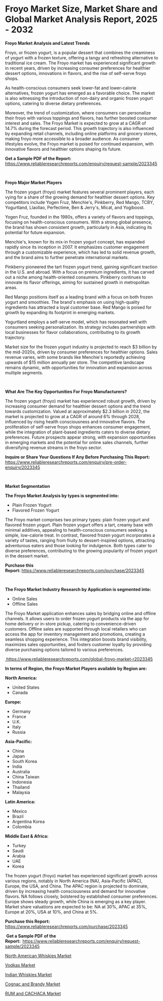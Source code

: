 <p><h1>Froyo Market Size, Market Share and Global Market Analysis Report, 2025 - 2032</h1></p><p><strong>Froyo Market Analysis and Latest Trends</strong></p>
<p><p>Froyo, or frozen yogurt, is a popular dessert that combines the creaminess of yogurt with a frozen texture, offering a tangy and refreshing alternative to traditional ice cream. The Froyo market has experienced significant growth in recent years, driven by increasing consumer preferences for healthier dessert options, innovations in flavors, and the rise of self-serve froyo shops. </p><p>As health-conscious consumers seek lower-fat and lower-calorie alternatives, frozen yogurt has emerged as a favorable choice. The market is also witnessing the introduction of non-dairy and organic frozen yogurt options, catering to diverse dietary preferences. </p><p>Moreover, the trend of customization, where consumers can personalize their froyo with various toppings and flavors, has further boosted consumer interest and sales. The Froyo Market is expected to grow at a CAGR of 14.7% during the forecast period. This growth trajectory is also influenced by expanding retail channels, including online platforms and grocery stores, making froyo more accessible to a broader audience. As consumer lifestyles evolve, the Froyo market is poised for continued expansion, with innovative flavors and healthier options shaping its future.</p></p>
<p><strong>Get a Sample PDF of the Report:&nbsp;</strong> <a href="https://www.reliableresearchreports.com/enquiry/request-sample/2023345?utm_campaign=16&utm_medium=2&utm_source=Github&utm_content=ia&utm_term=14022025&utm_id=froyo">https://www.reliableresearchreports.com/enquiry/request-sample/2023345</a></p>
<p>&nbsp;</p>
<p><strong>Froyo Major Market Players</strong></p>
<p><p>The frozen yogurt (froyo) market features several prominent players, each vying for a share of the growing demand for healthier dessert options. Key competitors include Yogen Fruz, Menchie's, Pinkberry, Red Mango, TCBY, Yogurtland, Llaollao, Perfectime, Ben & Jerry's, Micat, and Yogiboost.</p><p>Yogen Fruz, founded in the 1980s, offers a variety of flavors and toppings, focusing on health-conscious consumers. With a strong global presence, the brand has shown consistent growth, particularly in Asia, indicating its potential for future expansion.</p><p>Menchie's, known for its mix-in frozen yogurt concept, has expanded rapidly since its inception in 2007. It emphasizes customer engagement through a customizable experience, which has led to solid revenue growth, and the brand aims to further penetrate international markets.</p><p>Pinkberry pioneered the tart frozen yogurt trend, gaining significant traction in the U.S. and abroad. With a focus on premium ingredients, it has carved out a niche among health-oriented consumers. Pinkberry continues to innovate its flavor offerings, aiming for sustained growth in metropolitan areas.</p><p>Red Mango positions itself as a leading brand with a focus on both frozen yogurt and smoothies. The brand's emphasis on using high-quality ingredients has attracted a loyal customer base. Red Mango is poised for growth by expanding its footprint in emerging markets.</p><p>Yogurtland employs a self-serve model, which has resonated well with consumers seeking personalization. Its strategy includes partnerships with local businesses for flavor collaborations, contributing to its growth trajectory.</p><p>Market size for the frozen yogurt industry is projected to reach $3 billion by the mid-2020s, driven by consumer preferences for healthier options. Sales revenue varies, with some brands like Menchie's reportedly achieving upwards of $15 million annually per store. The competitive landscape remains dynamic, with opportunities for innovation and expansion across multiple segments.</p></p>
<p>&nbsp;</p>
<p><strong>What Are The Key Opportunities For Froyo Manufacturers?</strong></p>
<p><p>The frozen yogurt (froyo) market has experienced robust growth, driven by increasing consumer demand for healthier dessert options and the trend towards customization. Valued at approximately $2.3 billion in 2022, the market is projected to grow at a CAGR of around 6% through 2028, influenced by rising health consciousness and innovative flavors. The proliferation of self-serve froyo shops enhances consumer engagement, while the integration of plant-based ingredients caters to diverse dietary preferences. Future prospects appear strong, with expansion opportunities in emerging markets and the potential for online sales channels, further diversifying revenue streams in the froyo sector.</p></p>
<p><strong>Inquire or Share Your Questions If Any Before Purchasing This Report:</strong> <a href="https://www.reliableresearchreports.com/enquiry/pre-order-enquiry/2023345?utm_campaign=16&utm_medium=2&utm_source=Github&utm_content=ia&utm_term=14022025&utm_id=froyo">https://www.reliableresearchreports.com/enquiry/pre-order-enquiry/2023345</a></p>
<p>&nbsp;</p>
<p><strong>Market Segmentation</strong></p>
<p><strong>The Froyo Market Analysis by types is segmented into:</strong></p>
<p><ul><li>Plain Frozen Yogurt</li><li>Flavored Frozen Yogurt</li></ul></p>
<p><p>The Froyo market comprises two primary types: plain frozen yogurt and flavored frozen yogurt. Plain frozen yogurt offers a tart, creamy base with minimal additives, appealing to health-conscious consumers seeking a simple, low-calorie treat. In contrast, flavored frozen yogurt incorporates a variety of tastes, ranging from fruity to dessert-inspired options, attracting adventurous eaters and those looking for indulgence. Both types cater to diverse preferences, contributing to the growing popularity of frozen yogurt in the dessert market.</p></p>
<p><strong>Purchase this Report:&nbsp;</strong><a href="https://www.reliableresearchreports.com/purchase/2023345?utm_campaign=16&utm_medium=2&utm_source=Github&utm_content=ia&utm_term=14022025&utm_id=froyo">https://www.reliableresearchreports.com/purchase/2023345</a></p>
<p>&nbsp;</p>
<p><strong>The Froyo Market Industry Research by Application is segmented into:</strong></p>
<p><ul><li>Online Sales</li><li>Offline Sales</li></ul></p>
<p><p>The Froyo Market application enhances sales by bridging online and offline channels. It allows users to order frozen yogurt products via the app for home delivery or in-store pickup, catering to convenience-driven customers. Offline sales are supported through local retailers who can access the app for inventory management and promotions, creating a seamless shopping experience. This integration boosts brand visibility, maximizes sales opportunities, and fosters customer loyalty by providing diverse purchasing options tailored to various preferences.</p></p>
<p><a href="https://www.reliableresearchreports.com/global-froyo-market-r2023345?utm_campaign=16&utm_medium=2&utm_source=Github&utm_content=ia&utm_term=14022025&utm_id=froyo">&nbsp;https://www.reliableresearchreports.com/global-froyo-market-r2023345</a></p>
<p><strong>In terms of Region, the Froyo Market Players available by Region are:</strong></p>
<p>
    <p> <strong> North America: </strong>
        <ul>
            <li>United States</li>
            <li>Canada</li>
        </ul>
        </p> 
    <p> <strong> Europe: </strong>
        <ul>
            <li>Germany</li>
            <li>France</li>
            <li>U.K.</li>
            <li>Italy</li>
            <li>Russia</li>
        </ul>
        </p> 
    <p> <strong> Asia-Pacific: </strong>
        <ul>
            <li>China</li>
            <li>Japan</li>
            <li>South Korea</li>
            <li>India</li>
            <li>Australia</li>
            <li>China Taiwan</li>
            <li>Indonesia</li>
            <li>Thailand</li>
            <li>Malaysia</li>
        </ul>
        </p> 
    <p> <strong> Latin America: </strong>
        <ul>
            <li>Mexico</li>
            <li>Brazil</li>
            <li>Argentina Korea</li>
            <li>Colombia</li>
        </ul>
        </p> 
    <p> <strong> Middle East & Africa: </strong>
        <ul>
            <li>Turkey</li>
            <li>Saudi</li>
            <li>Arabia</li>
            <li>UAE</li>
            <li>Korea</li>
        </ul>
    </p>
    </p>
<p><p>The frozen yogurt (froyo) market has experienced significant growth across various regions, notably in North America (NA), Asia-Pacific (APAC), Europe, the USA, and China. The APAC region is projected to dominate, driven by increasing health consciousness and demand for innovative flavors. NA follows closely, bolstered by established consumer preferences. Europe shows steady growth, while China is emerging as a key player. Market share valuations are expected to be: NA at 30%, APAC at 35%, Europe at 20%, USA at 10%, and China at 5%.</p></p>
<p><strong>Purchase this Report: </strong><a href="https://www.reliableresearchreports.com/purchase/2023345?utm_campaign=16&utm_medium=2&utm_source=Github&utm_content=ia&utm_term=14022025&utm_id=froyo">https://www.reliableresearchreports.com/purchase/2023345</a></p>
<p>&nbsp;<strong>Get a Sample PDF of the Report:&nbsp;&nbsp;</strong><a href="https://www.reliableresearchreports.com/enquiry/request-sample/2023345?utm_campaign=16&utm_medium=2&utm_source=Github&utm_content=ia&utm_term=14022025&utm_id=froyo">https://www.reliableresearchreports.com/enquiry/request-sample/2023345</a></p>
<p><strong></strong></p>
<p><p><a href="https://github.com/birbamanan03/Market-Research-Report-List-1/blob/main/north-american-whiskies-market.md?utm_campaign=16&utm_medium=2&utm_source=Github&utm_content=ia&utm_term=14022025&utm_id=froyo">North American Whiskies Market</a></p><p><a href="https://github.com/rashkaeduzor/Market-Research-Report-List-1/blob/main/vodkas-market.md?utm_campaign=16&utm_medium=2&utm_source=Github&utm_content=ia&utm_term=14022025&utm_id=froyo">Vodkas Market</a></p><p><a href="https://github.com/abedlagagica4/Market-Research-Report-List-1/blob/main/indian-whiskies-market.md?utm_campaign=16&utm_medium=2&utm_source=Github&utm_content=ia&utm_term=14022025&utm_id=froyo">Indian Whiskies Market</a></p><p><a href="https://github.com/nibbsmantji/Market-Research-Report-List-1/blob/main/cognac-and-brandy-market.md?utm_campaign=16&utm_medium=2&utm_source=Github&utm_content=ia&utm_term=14022025&utm_id=froyo">Cognac and Brandy Market</a></p><p><a href="https://github.com/djibenesha/Market-Research-Report-List-1/blob/main/rum-and-cachaca-market.md?utm_campaign=16&utm_medium=2&utm_source=Github&utm_content=ia&utm_term=14022025&utm_id=froyo">RUM and CACHACA Market</a></p></p>
